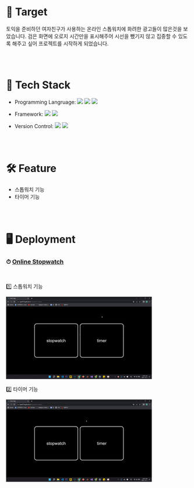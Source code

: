 # 📌 Target

토익을 준비하던 여자친구가 사용하는 온라인 스톱워치에 화려한 광고들이 많은것을 보았습니다. 검은 화면에 오로지 시간만을 표시해주어 시선을 뺐기지 않고 집중할 수 있도록 해주고 싶어 프로젝트를 시작하게 되었습니다.

<br/>
<br/>

# 📖 Tech Stack

- Programming Langruage:
  <img src="https://img.shields.io/badge/HTML5-E34F26?style=flat&logo=html5&logoColor=white" />
  <img src="https://img.shields.io/badge/css3-%231572B6.svg?style=flat&logo=css3&logoColor=white" />
  <img src="https://img.shields.io/badge/javascript-%23323330.svg?style=flat&logo=javascript&logoColor=%23F7DF1E" />

- Framework:
  <img src="https://img.shields.io/badge/react-%2320232a.svg?style=flat&logo=react&logoColor=%2361DAFB" />
  <img src="https://img.shields.io/badge/styled--components-DB7093?style=flat&logo=styled-components&logoColor=white" />

- Version Control:
  <img src="https://img.shields.io/badge/GIT-E44C30?style=flat&logo=git&logoColor=white">
  <img src="https://img.shields.io/badge/GitHub-100000?style=flat&logo=github&logoColor=white">

<br/>
<br/>

# 🛠️ Feature

- 스톱워치 기능
- 타이머 기능

<br>
<br>

# 🖥️ Deployment

### ⏱ [Online Stopwatch](https://kyw0716.github.io/Stopwatch-online/)

<br>

1️⃣ 스톱워치 기능

<img src="./stopwatch-online/스톱워치%20기능.gif" width="400px"/>

<br>

2️⃣ 타이머 기능

<img src="./stopwatch-online/타이머%20기능.gif" width="400px"/>
